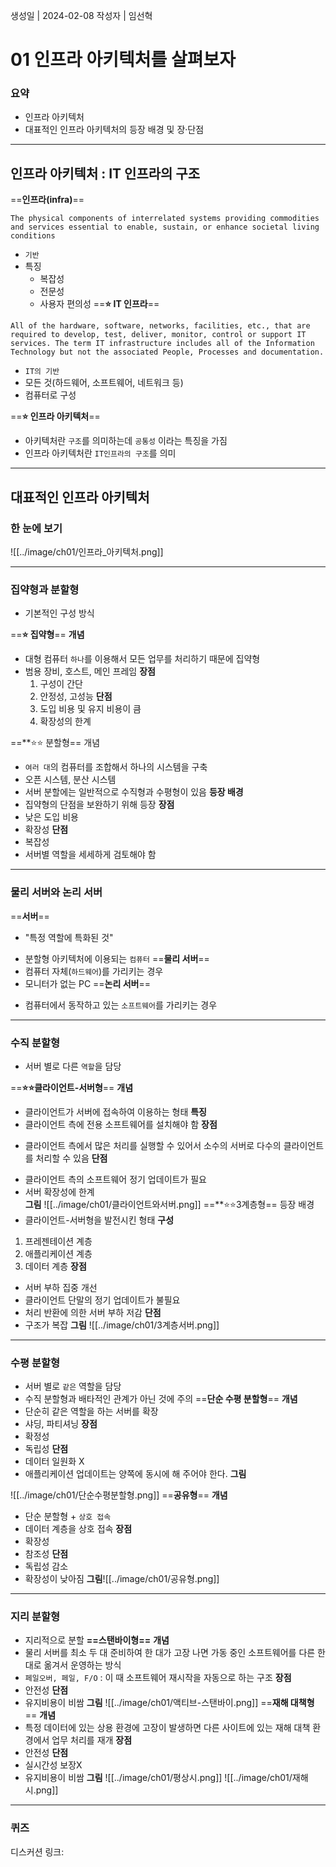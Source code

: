 생성일 | 2024-02-08
작성자 | 임선혁
# 01 인프라 아키텍처를 살펴보자

### 요약
- 인프라 아키텍처
- 대표적인 인프라 아키텍처의 등장 배경 및 장·단점
---
## 인프라 아키텍처 : IT 인프라의 구조

==**인프라(infra)**==
```
The physical components of interrelated systems providing commodities and services essential to enable, sustain, or enhance societal living conditions
```
- `기반`
- 특징
	- 복잡성
	- 전문성
	- 사용자 편의성
==**⭐ IT 인프라**==
```
All of the hardware, software, networks, facilities, etc., that are required to develop, test, deliver, monitor, control or support IT services. The term IT infrastructure includes all of the Information Technology but not the associated People, Processes and documentation.
```
* `IT의 기반`
* 모든 것(하드웨어, 소프트웨어, 네트워크 등)
* 컴퓨터로 구성

==**⭐ 인프라 아키텍처**==
- 아키텍처란 `구조`를 의미하는데 `공통성` 이라는 특징을 가짐
- 인프라 아키텍처란 `IT인프라의 구조`를 의미
---
## 대표적인 인프라 아키텍처
### 한 눈에 보기
![[../image/ch01/인프라_아키텍처.png]]

----
### 집약형과 분할형
* 기본적인 구성 방식

==**⭐ 집약형**==
**개념**
* 대형 컴퓨터 `하나`를 이용해서 모든 업무를 처리하기 때문에 집약형
* 범용 장비, 호스트, 메인 프레임
 **장점**
	1. 구성이 간단
	2. 안정성, 고성능
 **단점**
	1. 도입 비용 및 유지 비용이 큼
	2. 확장성의 한계

==**⭐⭐ 분할형==
개념
* `여러 대`의 컴퓨터를 조합해서 하나의 시스템을 구축
* 오픈 시스템, 분산 시스템
* 서버 분할에는 일반적으로 수직형과 수평형이 있음
**등장 배경**
* 집약형의 단점을 보완하기 위해 등장
**장점**
* 낮은 도입 비용
* 확장성
**단점**
* 복잡성
* 서버별 역할을 세세하게 검토해야 함
---
### 물리 서버와 논리 서버
==**서버**==
- "특정 역할에 특화된 것"
* 분할형 아키텍처에 이용되는 `컴퓨터`
==**물리 서버**==
* 컴퓨터 자체(`하드웨어`)를 가리키는 경우
* 모니터가 없는 PC
==**논리 서버**==
- 컴퓨터에서 동작하고 있는 `소프트웨어`를 가리키는 경우
---
### 수직 분할형
- 서버 별로 다른 `역할`을 담당

 ==**⭐⭐클라이언트-서버형**==
**개념**
- 클라이언트가 서버에 접속하여 이용하는 형태
**특징**
- 클라이언트 측에 전용 소프트웨어를 설치해야 함
**장점**
* 클라이언트 측에서 많은 처리를 실행할 수 있어서 소수의 서버로 다수의 클라이언트를 처리할 수 있음
**단점**
- 클라이언트 측의 소프트웨어 정기 업데이트가 필요
- 서버 확장성에 한계\
**그림**
![[../image/ch01/클라이언트와서버.png]]
==**⭐⭐3계층형==
등장 배경
- 클라이언트-서버형을 발전시킨 형태
**구성**
1. 프레젠테이션 계층
2. 애플리케이션 계층
3. 데이터 계층
**장점**
- 서버 부하 집중 개선
- 클라이언트 단말의 정기 업데이트가 불필요
- 처리 반환에 의한 서버 부하 저감
**단점**
- 구조가 복잡
**그림**
![[../image/ch01/3계층서버.png]]

---
### 수평 분할형
- 서버 별로 `같은` 역할을 담당
- 수직 분할형과 배타적인 관계가 아닌 것에 주의
==**단순 수평 분할형**==
**개념**
- 단순히 같은 역할을 하는 서버를 확장
- 샤딩, 파티셔닝
**장점**
- 확정성
- 독립성
**단점**
- 데이터 일원화 X
- 애플리케이션 업데이트는 양쪽에 동시에 해 주어야 한다.
**그림**

![[../image/ch01/단순수평분할형.png]]
==**공유형**==
**개념**
- 단순 분할형 + `상호 접속`
- 데이터 계층을 상호 접속 
**장점**
- 확장성
- 참조성
**단점**
- 독립성 감소
- 확장성이 낮아짐
**그림**![[../image/ch01/공유형.png]]
---
### 지리 분할형
- 지리적으로 분할
**==스탠바이형==**
**개념**
- 물리 서버를 최소 두 대 준비하여 한 대가 고장 나면 가동 중인 소프트웨어를 다른 한 대로 옮겨서 운영하는 방식
- `페일오버, 페일, F/O` : 이 때 소프트웨어 재시작을 자동으로 하는 구조
**장점**
- 안전성
**단점**
- 유지비용이 비쌈
**그림**
![[../image/ch01/액티브-스탠바이.png]]
==**재해 대책형**==
**개념**
- 특정 데이터에 있는 상용 환경에 고장이 발생하면 다른 사이트에 있는 재해 대책 환경에서 업무 처리를 재개
**장점**
- 안전성
**단점**
- 실시간성 보장X
- 유지비용이 비쌈
**그림**
![[../image/ch01/평상시.png]]
![[../image/ch01/재해시.png]]

---
### 퀴즈

디스커션 링크: